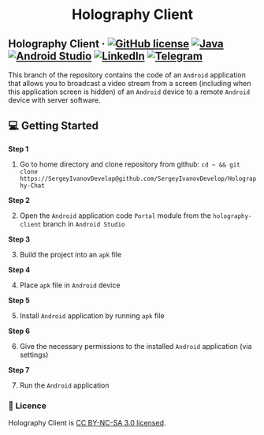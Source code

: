 <h1 align="center">
  Holography Client
</h1>

## Holography Client &middot; [![GitHub license](https://img.shields.io/badge/license-CC%20BY--NC--SA%203.0-blue)](./LICENSE) [![Java](https://img.shields.io/badge/Java-SE8-blue)](https://www.java.com/) [![Android Studio](https://img.shields.io/badge/IDE-Android%20Studio-lightgrey)](https://developer.android.com/studio) [![LinkedIn](https://img.shields.io/badge/linkedin-Sergey%20Ivanov-blue)](https://www.linkedin.com/in/sergey-ivanov-33413823a/) [![Telegram](https://img.shields.io/badge/telegram-%40SergeyIvanov__dev-blueviolet)](https://t.me/SergeyIvanov_dev) ##

This branch of the repository contains the code of an `Android` application that allows you to broadcast a video stream from a screen (including when this application screen is hidden) of an `Android` device to a remote `Android` device with server software.

## :computer: Getting Started  ##

**Step 1**

1. Go to home directory and clone repository from github: `cd ~ && git clone https://SergeyIvanovDevelop@github.com/SergeyIvanovDevelop/Holography-Chat`

**Step 2**<br>

2. Open the `Android` application code `Portal` module from the `holography-client` branch in `Android Studio` 

**Step 3**<br>

3. Build the project into an `apk` file

**Step 4**<br>

4. Place `apk` file in `Android` device

**Step 5**<br>

5. Install `Android` application by running `apk` file

**Step 6**<br>

6. Give the necessary permissions to the installed `Android` application (via settings)

**Step 7**<br>

7. Run the `Android` application

### :bookmark_tabs: Licence ###
Holography Client is [CC BY-NC-SA 3.0 licensed](./LICENSE).
